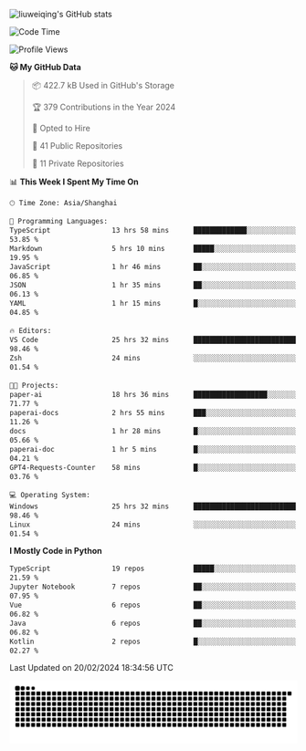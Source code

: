 ![liuweiqing's GitHub stats](https://github-readme-stats.vercel.app/api?username=14790897&show_icons=true&locale=cn&include_all_commits=true&count_private=true)

<!--START_SECTION:waka-->
![Code Time](http://img.shields.io/badge/Code%20Time-782%20hrs%205%20mins-blue)

![Profile Views](http://img.shields.io/badge/Profile%20Views-1-blue)

**🐱 My GitHub Data** 

> 📦 422.7 kB Used in GitHub's Storage 
 > 
> 🏆 379 Contributions in the Year 2024
 > 
> 💼 Opted to Hire
 > 
> 📜 41 Public Repositories 
 > 
> 🔑 11 Private Repositories 
 > 
📊 **This Week I Spent My Time On** 

```text
🕑︎ Time Zone: Asia/Shanghai

💬 Programming Languages: 
TypeScript               13 hrs 58 mins      █████████████░░░░░░░░░░░░   53.85 % 
Markdown                 5 hrs 10 mins       █████░░░░░░░░░░░░░░░░░░░░   19.95 % 
JavaScript               1 hr 46 mins        ██░░░░░░░░░░░░░░░░░░░░░░░   06.85 % 
JSON                     1 hr 35 mins        ██░░░░░░░░░░░░░░░░░░░░░░░   06.13 % 
YAML                     1 hr 15 mins        █░░░░░░░░░░░░░░░░░░░░░░░░   04.85 % 

🔥 Editors: 
VS Code                  25 hrs 32 mins      █████████████████████████   98.46 % 
Zsh                      24 mins             ░░░░░░░░░░░░░░░░░░░░░░░░░   01.54 % 

🐱‍💻 Projects: 
paper-ai                 18 hrs 36 mins      ██████████████████░░░░░░░   71.77 % 
paperai-docs             2 hrs 55 mins       ███░░░░░░░░░░░░░░░░░░░░░░   11.26 % 
docs                     1 hr 28 mins        █░░░░░░░░░░░░░░░░░░░░░░░░   05.66 % 
paperai-doc              1 hr 5 mins         █░░░░░░░░░░░░░░░░░░░░░░░░   04.21 % 
GPT4-Requests-Counter    58 mins             █░░░░░░░░░░░░░░░░░░░░░░░░   03.76 % 

💻 Operating System: 
Windows                  25 hrs 32 mins      █████████████████████████   98.46 % 
Linux                    24 mins             ░░░░░░░░░░░░░░░░░░░░░░░░░   01.54 % 
```

**I Mostly Code in Python** 

```text
TypeScript               19 repos            █████░░░░░░░░░░░░░░░░░░░░   21.59 % 
Jupyter Notebook         7 repos             ██░░░░░░░░░░░░░░░░░░░░░░░   07.95 % 
Vue                      6 repos             ██░░░░░░░░░░░░░░░░░░░░░░░   06.82 % 
Java                     6 repos             ██░░░░░░░░░░░░░░░░░░░░░░░   06.82 % 
Kotlin                   2 repos             █░░░░░░░░░░░░░░░░░░░░░░░░   02.27 % 
```




 Last Updated on 20/02/2024 18:34:56 UTC
<!--END_SECTION:waka-->

<picture>
  <source media="(prefers-color-scheme: dark)" srcset="https://raw.githubusercontent.com/14790897/14790897/output/github-contribution-grid-snake-dark.svg" />
  <source media="(prefers-color-scheme: light)" srcset="https://raw.githubusercontent.com/14790897/14790897/output/github-contribution-grid-snake.svg" />
  <img alt="github-snake" src="https://raw.githubusercontent.com/14790897/14790897/output/github-contribution-grid-snake.svg" />
</picture>
